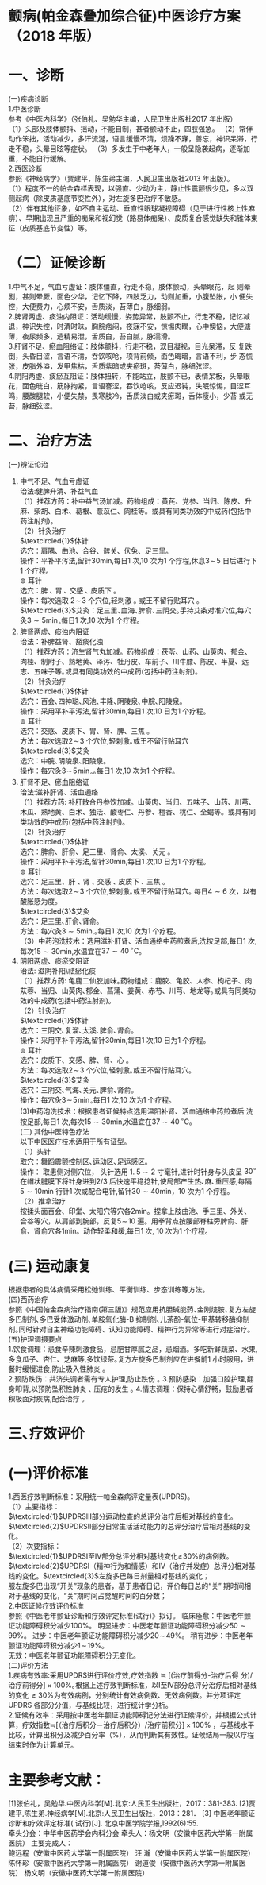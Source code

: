 # 颤病(帕金森叠加综合征)中医诊疗方案 （2018 年版）  
# 一、诊断  
(一)疾病诊断  
1.中医诊断  
参考《中医内科学》（张伯礼、吴勉华主编，人民卫生出版社2017 年出版）  
（1）头部及肢体颤抖、摇动，不能自制，甚者颤动不止，四肢强急。 
    （2）常伴动作笨拙，活动减少，多汗流涎，语言缓慢不清，烦躁不寐，善忘，神识呆滞，行走不稳，头晕目眩等症状。      （3）多发生于中老年人，一般呈隐袭起病，逐渐加重，不能自行缓解。  
2.西医诊断  
参照《神经病学》（贾建平，陈生弟主编，人民卫生出版社2013 年出版）。  
（1）程度不一的帕金森样表现，以强直、少动为主，静止性震颤很少见，多以双侧起病（除皮质基底节变性外），对左旋多巴治疗不敏感。  
（2）伴有其他征象，如不自主运动、垂直性眼球凝视障碍（见于进行性核上性麻痹）、早期出现且严重的痴呆和视幻觉（路易体痴呆）、皮质复合感觉缺失和锥体束征（皮质基底节变性）等。  
# （二）证候诊断  
1.中气不足，气血亏虚证：肢体僵直，行走不稳，肢体颤动，头晕眼花，起 则晕剧，甚则晕厥，面色少华，记忆下降，四肢乏力，动则加重，小腹坠胀，小 便失控，大便费力，心烦不安，舌质淡，苔薄白，脉细弱。  
2.脾肾两虚、痰浊内阻证：活动缓慢，姿势异常，肢颤不止，行走不稳，记忆减退，神识失控，时清时昧，胸脘痞闷，夜寐不安，惊惕肉瞤，心中懊恼，大便溏薄，夜尿频多，遗精易泄，舌质白，苔白腻，脉濡滑。  
3.肝肾不足、瘀血阻络证：肢体颤抖，行走不稳，双目凝视，目光呆滞，反 复跌倒，头昏目涩，言语不清，吞饮咳呛，项背前倾，面色晦暗，言语不利，步 态慌张，皮脂外溢，发甲焦枯，舌质紫暗或夹瘀斑，苔薄白，脉细弦涩。  
4.阴阳两虚、痰瘀互阻证：肢体扭转，不能站立，肢颤不已，表情呆板，头晕眼花，面色晄白，筋脉拘紧，言语謇涩，吞饮呛咳，反应迟钝，失眠惊惕，目涩耳鸣，腰酸腿软，小便失禁，畏寒肢冷，舌质淡白或夹瘀斑，舌体瘦小，少苔 或无苔，脉细弦涩。  
# 二、治疗方法  
(一)辨证论治  
1. 中气不足、气血亏虚证  
治法:健脾升清、补益气血  
（1）推荐方药：补中益气汤加减。药物组成：黄芪、党参、当归、陈皮、升麻、柴胡、白术、葛根、薏苡仁、肉桂等。或具有同类功效的中成药(包括中药注射剂)。  
（2）针灸治疗  
$\textcircled{1}$体针  
选穴：肩隅、曲池、合谷、髀关、伏兔、足三里。  
操作：平补平泻法,留针$30\mathrm{{m}i n}$,每日1 次,10 次为1 个疗程,休息$3\!\sim\!5$ 日后进行下1 个疗程｡  
$\circledcirc$ 耳针  
选穴：脾 ､ 胃 ､ 交感 ､ 皮质下 ｡  
操作：每次选取 $2\!\sim\!3$  个穴位,轻刺激 ｡ 或王不留行贴耳穴 ｡  
$\textcircled{3}$艾灸：足三里､血海､脾俞､三阴交｡手持艾条对准穴位,每穴灸$3{\sim}5\mathrm{min}_{\circ}$每日1 次,10 次为1 个疗程｡  
2. 脾肾两虚、痰浊内阻证  
治法：补脾益肾、豁痰化浊  
（1）推荐方药：济生肾气丸加减。药物组成：茯苓、山药、山萸肉、郁金、肉桂、制附子、熟地黄、泽泻、牡丹皮、车前子、川牛膝、陈皮、半夏、远志、五味子等｡或具有同类功效的中成药(包括中药注射剂)｡  
（2）针灸治疗  
$\textcircled{1}$体针  
选穴：百会､四神聪､风池､丰隆､阴陵泉､中脘､阳陵泉。  
操作：采用平补平泻法,留针30min,每日1 次,10 日为1 个疗程｡  
$\circledcirc$ 耳针  
选穴：交感、皮质下、胃、肾、脾、三焦 ｡  
方法：每次选取$2\!\sim\!3$ 个穴位,轻刺激｡或王不留行贴耳穴  
$\textcircled{3}$艾灸  
选穴：中脘､阴陵泉､阳陵泉｡  
操作：每穴灸$3\!\sim\!5\!\mathrm{min}_{\circ}$｡每日1 次,10 次为1 个疗程｡  
3. 肝肾不足、瘀血阻络证  
治法:滋补肝肾、活血通络  
（1）推荐方药: 补肝散合丹参饮加减。山萸肉、当归、五味子、山药、川芎、木瓜、熟地黄、白术、独活、酸枣仁、丹参、檀香、桃仁、全蝎等。或具有同类功效的中成药(包括中药注射剂)｡  
（2）针灸治疗  
$\textcircled{1}$体针  
选穴：脾俞、肝俞、足三里、肾俞、太溪、关元 ｡  
操作：采用平补平泻法,留针30min,每日1 次,10 日为1 个疗程｡  
$\circledcirc$ 耳针  
选穴：足三里、肝 ､ 肾 ､ 交感 ､ 皮质下 ､ 三焦 ｡  
方法：每次选取$2\!\sim\!3$ 个穴位,轻刺激｡或王不留行贴耳穴｡ 每日$4{\sim}6$ 次，以有酸胀感为度。  
$\textcircled{3}$艾灸  
选穴：足三里､肝俞､肾俞｡  
方法：每穴灸$3{\sim}5\mathrm{min},$｡每日1 次,10 次为1 个疗程｡  
（3）中药泡洗技术：选用滋补肝肾、活血通络中药煎煮后,洗按足部,每日1 次,每次$15{\sim}30\mathrm{min}$,水温宜在$37{\sim}40\,^{\circ}\mathrm{C}$｡  
4. 阴阳两虚、痰瘀交阻证  
治法:   滋阴补阳\祛瘀化痰  
（1）推荐方药: 龟鹿二仙胶加味｡药物组成：鹿胶、龟胶、人参、枸杞子、肉苁蓉、当归、山萸肉､郁金、菖蒲、姜黄、赤芍、川芎、地龙等｡或具有同类功效的中成药(包括中药注射剂)｡  
（2）针灸治疗  
$\textcircled{1}$体针  
选穴：三阴交､复溜､太溪､脾俞､肾俞。  
操作：采用平补平泻法,留针30min,每日1 次,10 日为1 个疗程｡  
$\circledcirc$ 耳针  
选穴：皮质下、交感、脾、肾、心 ｡  
方法：每次选取$2\!\sim\!3$ 个穴位,轻刺激｡或王不留行贴耳穴｡  
$\textcircled{3}$艾灸  
选穴：三阴交､气海､关元､脾俞､肾俞。  
操作：每穴灸$3\!\sim\!5\!\mathrm{min}_{\circ}$每日1 次,10 次为1 个疗程｡  
(3)中药泡洗技术：根据患者证候特点选用温阳补肾、活血通络中药煎煮后 洗按足部,每日1 次,每次$15{\sim}30\mathrm{min}$,水温宜在$37{\sim}40\,^{\circ}\mathrm{C}$｡  
(二) 其他中医特色疗法  
以下中医医疗技术适用于所有证型｡  
（1）头针  
取穴：舞蹈震颤控制区､运动区､足运感区｡  
操作： 取患侧对侧穴位， 头针选用 $1.\;5{\sim}2$  寸毫针,进针时针身与头皮呈 $30^{\circ}$ 在帽状腱膜下将针身进到2/3 后快速平稳捻针,使局部产生热､麻､重压感,每隔$5{\sim}10\mathrm{min}$ 行针1 次或配合电针,留针$30{\sim}40\mathrm{min}$，10 次为1 个疗程。  
（2）推拿治疗  
按揉头面百会、印堂、太阳穴等穴各2min。捏拿上肢曲池、手三里、外关、合谷等穴，从肩部到腕部，反复$5\!\sim\!10$ 遍。用拳背点按腰部脊柱旁脾俞、肝俞、肾俞穴各1min。动作轻柔和缓,每日1 次, 10 次为1 个疗程。  
# (三) 运动康复  
根据患者的具体病情采用松弛训练、平衡训练、步态训练等方法。  
(四)西药治疗  
参照《中国帕金森病治疗指南(第三版)》规范应用抗胆碱能药､金刚烷胺､复方左旋多巴制剂､多巴受体激动剂､单胺氧化酶-B 抑制剂､儿茶酚-氧位-甲基转移酶抑制剂｡同时针对自主神经功能障碍、认知功能障碍、精神行为异常等进行对症治疗｡  
(五)护理调摄要点  
1.饮食调理：忌食辛辣刺激食品，忌肥甘厚腻之品，忌烟酒。多吃新鲜蔬菜、水果,多食瓜子、杏仁、芝麻等,多饮绿茶｡复方左旋多巴制剂应在进餐前1 小时服用，进餐时缓慢进食,防止吸入性肺炎 ｡  
2.预防跌伤：共济失调者需有专人护理,防止跌伤 ｡ 3.预防感染：加强口腔护理,翻身叩背,以预防坠积性肺炎 ､ 压疮的发生 ｡ 4.情志调理：保持心情舒畅，鼓励患者积极面对疾病,配合治疗 ｡  
# 三､疗效评价  
# (一)评价标准  
1.西医疗效判断标准：采用统一帕金森病评定量表(UPDRS)。  
（1）主要指标：  
$\textcircled{1}$UPDRSⅢ部分运动检查的总评分治疗后相对基线的变化。 $\textcircled{2}$UPDRSⅡ部分日常生活活动能力的总评分治疗后相对基线的变化。  
（2）次要指标：  
$\textcircled{1}$UPDRSⅠ至Ⅳ部分总评分相对基线变化$\geqslant\!30\%$的病例数。 $\textcircled{2}$UPDRSⅠ（精神行为和情感）和Ⅳ（治疗并发症）总评分相对基线的变化。$\textcircled{3}$左旋多巴每日剂量相对基线的变化；  
服左旋多巴出现“开关”现象的患者，基于患者日记，评价每日总的“关” 期时间相对于基线的变化，“关”期时间占觉醒时间的百分数；  
2.中医证候疗效评价标准  
参照《中医老年颤证诊断和疗效评定标准(试行)》拟订。 临床痊愈：中医老年颤证功能障碍积分减少$100\%$。 明显进步：中医老年颤证功能障碍积分减少$50{\sim}99\%$。 进步：中医老年颤证功能障碍积分减少$20\!\sim\!49\%$。 稍有进步：中医老年颤证功能障碍积分减少$1\!\sim\!19\%$。  
无效：中医老年颤证功能障碍积分无变化。  
(二)评价方法  
1.疾病有效率:采用UPDRS进行评价疗效,疗效指数 $\fallingdotseq$ [(治疗前得分-治疗后得 分)/治疗前得分$]\times100\%$｡根据上述疗效判断标准，以Ⅰ至Ⅳ部分总评分治疗后相对基线的变化${\geqslant}30\%$为有效病例，分别统计有效病例数、无效病例数。并分项评定UPDRS 各部分分值，与基线比较，进行统计学分析。  
2.证候有效率：采用按中医老年颤证功能障碍记分法进行证候评价，并根据公式计算，疗效指数$\fallingdotseq$[（治疗后积分－治疗后积分）/治疗前积分$]\times100\%$ ，与基线水平比较，计算出积分及减少百分率（%），从而判断其有效性。证候结局一般以疗程结束时作为计算单元。  
# 主要参考文献：  
[1]张伯礼，吴勉华.中医内科学[M].北京:人民卫生出版社，2017：381-383. 
[2]贾建平,陈生弟.神经病学[M].北京:人民卫生出版社，2013：281． 
[3] 中医老年颤证诊断和疗效评定标准( 试行)[J]. 北京中医学院学报,1992(6):55.  
牵头分会：中华中医药学会内科分会 牵头人：杨文明（安徽中医药大学第一附属医院） 主要完成人：  
鲍远程（安徽中医药大学第一附属医院） 汪  瀚（安徽中医药大学第一附属医院） 陈怀珍（安徽中医药大学第一附属医院） 谢道俊（安徽中医药大学第一附属医院） 杨文明（安徽中医药大学第一附属医院）  